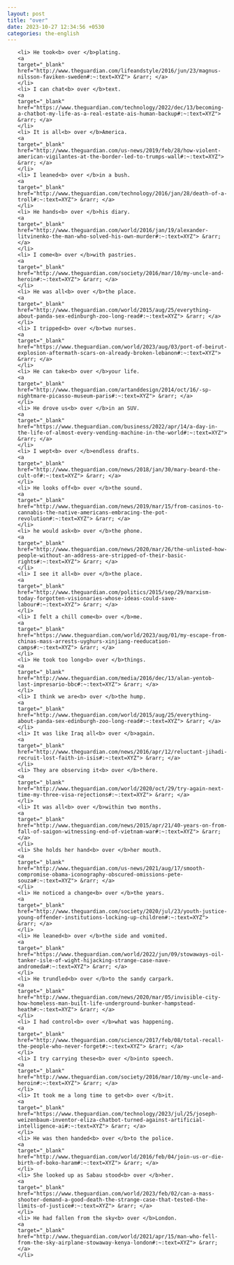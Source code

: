 ```yaml
---
layout: post
title: "over"
date: 2023-10-27 12:34:56 +0530
categories: the-english
---
```

<ol>

    <li> He took<b> over </b>plating.
    <a 
    target="_blank" 
    href="http://www.theguardian.com/lifeandstyle/2016/jun/23/magnus-nilsson-faviken-sweden#:~:text=XYZ"> &rarr; </a>
    </li>
    <li> I can chat<b> over </b>text.
    <a 
    target="_blank" 
    href="https://www.theguardian.com/technology/2022/dec/13/becoming-a-chatbot-my-life-as-a-real-estate-ais-human-backup#:~:text=XYZ"> &rarr; </a>
    </li>
    <li> It is all<b> over </b>America.
    <a 
    target="_blank" 
    href="http://www.theguardian.com/us-news/2019/feb/28/how-violent-american-vigilantes-at-the-border-led-to-trumps-wall#:~:text=XYZ"> &rarr; </a>
    </li>
    <li> I leaned<b> over </b>in a bush.
    <a 
    target="_blank" 
    href="http://www.theguardian.com/technology/2016/jan/28/death-of-a-troll#:~:text=XYZ"> &rarr; </a>
    </li>
    <li> He hands<b> over </b>his diary.
    <a 
    target="_blank" 
    href="http://www.theguardian.com/world/2016/jan/19/alexander-litvinenko-the-man-who-solved-his-own-murder#:~:text=XYZ"> &rarr; </a>
    </li>
    <li> I come<b> over </b>with pastries.
    <a 
    target="_blank" 
    href="http://www.theguardian.com/society/2016/mar/10/my-uncle-and-heroin#:~:text=XYZ"> &rarr; </a>
    </li>
    <li> He was all<b> over </b>the place.
    <a 
    target="_blank" 
    href="http://www.theguardian.com/world/2015/aug/25/everything-about-panda-sex-edinburgh-zoo-long-read#:~:text=XYZ"> &rarr; </a>
    </li>
    <li> I tripped<b> over </b>two nurses.
    <a 
    target="_blank" 
    href="https://www.theguardian.com/world/2023/aug/03/port-of-beirut-explosion-aftermath-scars-on-already-broken-lebanon#:~:text=XYZ"> &rarr; </a>
    </li>
    <li> He can take<b> over </b>your life.
    <a 
    target="_blank" 
    href="http://www.theguardian.com/artanddesign/2014/oct/16/-sp-nightmare-picasso-museum-paris#:~:text=XYZ"> &rarr; </a>
    </li>
    <li> He drove us<b> over </b>in an SUV.
    <a 
    target="_blank" 
    href="https://www.theguardian.com/business/2022/apr/14/a-day-in-the-life-of-almost-every-vending-machine-in-the-world#:~:text=XYZ"> &rarr; </a>
    </li>
    <li> I wept<b> over </b>endless drafts.
    <a 
    target="_blank" 
    href="http://www.theguardian.com/news/2018/jan/30/mary-beard-the-cult-of#:~:text=XYZ"> &rarr; </a>
    </li>
    <li> He looks off<b> over </b>the sound.
    <a 
    target="_blank" 
    href="http://www.theguardian.com/news/2019/mar/15/from-casinos-to-cannabis-the-native-americans-embracing-the-pot-revolution#:~:text=XYZ"> &rarr; </a>
    </li>
    <li> he would ask<b> over </b>the phone.
    <a 
    target="_blank" 
    href="http://www.theguardian.com/news/2020/mar/26/the-unlisted-how-people-without-an-address-are-stripped-of-their-basic-rights#:~:text=XYZ"> &rarr; </a>
    </li>
    <li> I see it all<b> over </b>the place.
    <a 
    target="_blank" 
    href="http://www.theguardian.com/politics/2015/sep/29/marxism-today-forgotten-visionaries-whose-ideas-could-save-labour#:~:text=XYZ"> &rarr; </a>
    </li>
    <li> I felt a chill come<b> over </b>me.
    <a 
    target="_blank" 
    href="https://www.theguardian.com/world/2023/aug/01/my-escape-from-chinas-mass-arrests-uyghurs-xinjiang-reeducation-camps#:~:text=XYZ"> &rarr; </a>
    </li>
    <li> He took too long<b> over </b>things.
    <a 
    target="_blank" 
    href="http://www.theguardian.com/media/2016/dec/13/alan-yentob-last-impresario-bbc#:~:text=XYZ"> &rarr; </a>
    </li>
    <li> I think we are<b> over </b>the hump.
    <a 
    target="_blank" 
    href="http://www.theguardian.com/world/2015/aug/25/everything-about-panda-sex-edinburgh-zoo-long-read#:~:text=XYZ"> &rarr; </a>
    </li>
    <li> It was like Iraq all<b> over </b>again.
    <a 
    target="_blank" 
    href="http://www.theguardian.com/news/2016/apr/12/reluctant-jihadi-recruit-lost-faith-in-isis#:~:text=XYZ"> &rarr; </a>
    </li>
    <li> They are observing it<b> over </b>there.
    <a 
    target="_blank" 
    href="http://www.theguardian.com/world/2020/oct/29/try-again-next-time-my-three-visa-rejections#:~:text=XYZ"> &rarr; </a>
    </li>
    <li> It was all<b> over </b>within two months.
    <a 
    target="_blank" 
    href="http://www.theguardian.com/news/2015/apr/21/40-years-on-from-fall-of-saigon-witnessing-end-of-vietnam-war#:~:text=XYZ"> &rarr; </a>
    </li>
    <li> She holds her hand<b> over </b>her mouth.
    <a 
    target="_blank" 
    href="http://www.theguardian.com/us-news/2021/aug/17/smooth-compromise-obama-iconography-obscured-omissions-pete-souza#:~:text=XYZ"> &rarr; </a>
    </li>
    <li> He noticed a change<b> over </b>the years.
    <a 
    target="_blank" 
    href="http://www.theguardian.com/society/2020/jul/23/youth-justice-young-offender-institutions-locking-up-children#:~:text=XYZ"> &rarr; </a>
    </li>
    <li> He leaned<b> over </b>the side and vomited.
    <a 
    target="_blank" 
    href="https://www.theguardian.com/world/2022/jun/09/stowaways-oil-tanker-isle-of-wight-hijacking-strange-case-nave-andromeda#:~:text=XYZ"> &rarr; </a>
    </li>
    <li> He trundled<b> over </b>to the sandy carpark.
    <a 
    target="_blank" 
    href="http://www.theguardian.com/news/2020/mar/05/invisible-city-how-homeless-man-built-life-underground-bunker-hampstead-heath#:~:text=XYZ"> &rarr; </a>
    </li>
    <li> I had control<b> over </b>what was happening.
    <a 
    target="_blank" 
    href="http://www.theguardian.com/science/2017/feb/08/total-recall-the-people-who-never-forget#:~:text=XYZ"> &rarr; </a>
    </li>
    <li> I try carrying these<b> over </b>into speech.
    <a 
    target="_blank" 
    href="http://www.theguardian.com/society/2016/mar/10/my-uncle-and-heroin#:~:text=XYZ"> &rarr; </a>
    </li>
    <li> It took me a long time to get<b> over </b>it.
    <a 
    target="_blank" 
    href="https://www.theguardian.com/technology/2023/jul/25/joseph-weizenbaum-inventor-eliza-chatbot-turned-against-artificial-intelligence-ai#:~:text=XYZ"> &rarr; </a>
    </li>
    <li> He was then handed<b> over </b>to the police.
    <a 
    target="_blank" 
    href="http://www.theguardian.com/world/2016/feb/04/join-us-or-die-birth-of-boko-haram#:~:text=XYZ"> &rarr; </a>
    </li>
    <li> She looked up as Sabau stood<b> over </b>her.
    <a 
    target="_blank" 
    href="https://www.theguardian.com/world/2023/feb/02/can-a-mass-shooter-demand-a-good-death-the-strange-case-that-tested-the-limits-of-justice#:~:text=XYZ"> &rarr; </a>
    </li>
    <li> He had fallen from the sky<b> over </b>London.
    <a 
    target="_blank" 
    href="http://www.theguardian.com/world/2021/apr/15/man-who-fell-from-the-sky-airplane-stowaway-kenya-london#:~:text=XYZ"> &rarr; </a>
    </li>